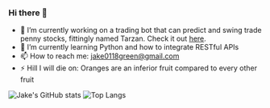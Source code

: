 ### Hi there 👋

- 🔭 I’m currently working on a trading bot that can predict and swing trade penny stocks, fittingly named Tarzan. Check it out [here](https://github.com/greenmachine112/tarzan).
- 🌱 I’m currently learning Python and how to integrate RESTful APIs
- 📫 How to reach me: [jake0118green@gmail.com](mailto:jake0118green@gmail.com)
- ⚡ Hill I will die on: Oranges are an inferior fruit compared to every other fruit

![Jake's GitHub stats](https://github-readme-stats.vercel.app/api?username=greenmachine112&theme=shadow_red&show_icons=true&card_width=500&line_height=26)
![Top Langs](https://github-readme-stats.vercel.app/api/top-langs/?username=greenmachine112&layout=normal&theme=shadow_red&card_width=500&hide=html)
